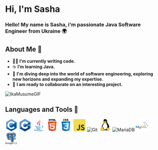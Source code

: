 <h1>Hi, I'm Sasha</h1>
<h3>Hello! My name is Sasha, i'm passionate Java Software Engineer from Ukraine 🌍</h3>

## About Me 🙂
<ul>
    <li>🧑‍💻 <strong>I’m currently writing code.</strong></li>
    <li>☕ <strong>I’m learning Java.</strong></li>
    <li>🧠 <strong>I'm diving deep into the world of software engineering, exploring new horizons and expanding my expertise.</strong></li>
    <li>🤝 <strong>I am ready to collaborate on an interesting project.</strong></li>
</ul>

   ![IkaMusumeGIF](https://github.com/JustSashaUP/JustSashaUP/assets/94720780/74cf7765-5c46-4d66-9dbf-cd1e1ddb0a87)

## Languages and Tools 🚀
<p align="left">
  <img src="https://raw.githubusercontent.com/devicons/devicon/master/icons/c/c-original.svg" alt="C" width="40" height="40"/>
  <img src="https://raw.githubusercontent.com/devicons/devicon/master/icons/cplusplus/cplusplus-original.svg" alt="C++" width="40" height="40"/>
  <img src="https://raw.githubusercontent.com/devicons/devicon/master/icons/java/java-original.svg" alt="Java" width="40" height="40"/>
  <img src="https://raw.githubusercontent.com/devicons/devicon/master/icons/html5/html5-original-wordmark.svg" alt="HTML5" width="40" height="40"/>
  <img src="https://raw.githubusercontent.com/devicons/devicon/master/icons/css3/css3-original-wordmark.svg" alt="CSS3" width="40" height="40"/>
  <img src="https://raw.githubusercontent.com/devicons/devicon/master/icons/javascript/javascript-original.svg" alt="JavaScript" width="40" height="40"/>
  <img src="https://www.vectorlogo.zone/logos/git-scm/git-scm-icon.svg" alt="Git" width="40" height="40"/>
  <img src="https://raw.githubusercontent.com/devicons/devicon/master/icons/linux/linux-original.svg" alt="Linux" width="40" height="40"/>
  <img src="https://www.vectorlogo.zone/logos/mariadb/mariadb-icon.svg" alt="MariaDB" width="40" height="40"/>
  <img src="https://raw.githubusercontent.com/devicons/devicon/master/icons/mysql/mysql-original-wordmark.svg" alt="MySQL" width="40" height="40"/>
  <img src="https://raw.githubusercontent.com/devicons/devicon/master/icons/postgresql/postgresql-original-wordmark.svg" alt="PostgreSQL" width="40" height="40"/>
</p>
